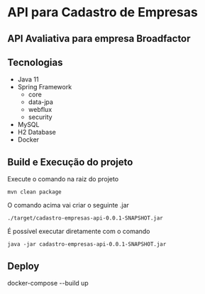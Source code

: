 # API para Cadastro de Empresas
## API Avaliativa para empresa Broadfactor 

## Tecnologias
- Java 11
- Spring Framework
  - core
  - data-jpa
  - webflux
  - security
- MySQL
- H2 Database
- Docker

## Build e Execução do projeto

Execute o comando na raiz do projeto

```mvn clean package```

O comando acima vai criar o seguinte .jar

```./target/cadastro-empresas-api-0.0.1-SNAPSHOT.jar```

É possível executar diretamente com o comando

```java -jar cadastro-empresas-api-0.0.1-SNAPSHOT.jar```

## Deploy

docker-compose --build up
